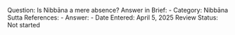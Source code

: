 Question: Is Nibbāna a mere absence?
Answer in Brief: -
 Category: Nibbāna
Sutta References: -
Answer: -
Date Entered: April 5, 2025
Review Status: Not started